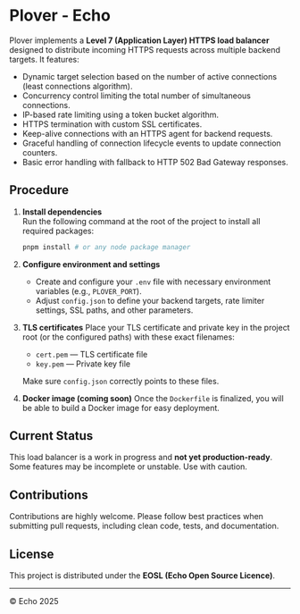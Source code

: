 # Plover - Echo

Plover implements a **Level 7 (Application Layer) HTTPS load balancer** designed to distribute incoming HTTPS requests across multiple backend targets. It features:

- Dynamic target selection based on the number of active connections (least connections algorithm).
- Concurrency control limiting the total number of simultaneous connections.
- IP-based rate limiting using a token bucket algorithm.
- HTTPS termination with custom SSL certificates.
- Keep-alive connections with an HTTPS agent for backend requests.
- Graceful handling of connection lifecycle events to update connection counters.
- Basic error handling with fallback to HTTP 502 Bad Gateway responses.

## Procedure

1. **Install dependencies**  
   Run the following command at the root of the project to install all required packages:  
   ```bash
   pnpm install # or any node package manager
   ````

2. **Configure environment and settings**
   * Create and configure your `.env` file with necessary environment variables (e.g., `PLOVER_PORT`).
   * Adjust `config.json` to define your backend targets, rate limiter settings, SSL paths, and other parameters.

3. **TLS certificates**
   Place your TLS certificate and private key in the project root (or the configured paths) with these exact filenames:

   * `cert.pem` — TLS certificate file
   * `key.pem` — Private key file

   Make sure `config.json` correctly points to these files.

4. **Docker image (coming soon)**
   Once the `Dockerfile` is finalized, you will be able to build a Docker image for easy deployment.

## Current Status

This load balancer is a work in progress and **not yet production-ready**. Some features may be incomplete or unstable. Use with caution.

## Contributions

Contributions are highly welcome. Please follow best practices when submitting pull requests, including clean code, tests, and documentation.

## License

This project is distributed under the **EOSL (Echo Open Source Licence)**.

---

© Echo 2025